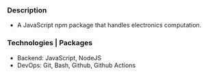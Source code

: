 ### Description
- A JavaScript npm package that handles electronics computation.

### Technologies | Packages
- Backend: JavaScript, NodeJS
- DevOps: Git, Bash, Github, Github Actions
